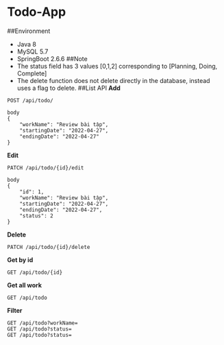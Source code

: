 # Todo-App

##Environment
- Java 8
- MySQL 5.7
- SpringBoot 2.6.6
##Note
- The status field has 3 values ​​[0,1,2] corresponding to [Planning, Doing, Complete]
- The delete function does not delete directly in the database, instead uses a flag to delete.
##List API
**Add**
```
POST /api/todo/

body
{
    "workName": "Review bài tập",
    "startingDate": "2022-04-27",
    "endingDate": "2022-04-27"
}
```
**Edit**
```
PATCH /api/todo/{id}/edit

body
{
    "id": 1,
    "workName": "Review bài tập",
    "startingDate": "2022-04-27",
    "endingDate": "2022-04-27",
    "status": 2
}
```
**Delete**
```
PATCH /api/todo/{id}/delete
```
**Get by id**
```
GET /api/todo/{id}
```
**Get all work**
```
GET /api/todo
```
**Filter**
```
GET /api/todo?workName=
GET /api/todo?status=
GET /api/todo?status=
```